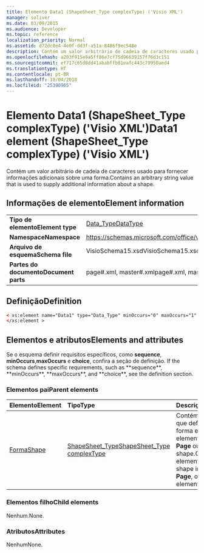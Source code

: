 ```yaml
---
title: Elemento Data1 (ShapeSheet_Type complexType) ('Visio XML')
manager: soliver
ms.date: 03/09/2015
ms.audience: Developer
ms.topic: reference
localization_priority: Normal
ms.assetid: d72dc0e4-4e0f-dd3f-a51a-8486f9ec548e
description: Contém um valor arbitrário de cadeia de caracteres usado para fornecer informações adicionais sobre uma forma.
ms.openlocfilehash: a203f915e9a5ff86e7cf75d96639157f76d3c151
ms.sourcegitcommit: ef717c65d8dd41ababffb01eafc443c79950aed4
ms.translationtype: HT
ms.contentlocale: pt-BR
ms.lasthandoff: 10/04/2018
ms.locfileid: "25390965"
---
```

# <a name="data1-element-shapesheettype-complextype-visio-xml"></a><span data-ttu-id="c4221-103">Elemento Data1 (ShapeSheet_Type complexType) ('Visio XML')</span><span class="sxs-lookup"><span data-stu-id="c4221-103">Data1 element (ShapeSheet_Type complexType) ('Visio XML')</span></span>

<span data-ttu-id="c4221-104">Contém um valor arbitrário de cadeia de caracteres usado para fornecer informações adicionais sobre uma forma.</span><span class="sxs-lookup"><span data-stu-id="c4221-104">Contains an arbitrary string value that is used to supply additional information about a shape.</span></span>
  
## <a name="element-information"></a><span data-ttu-id="c4221-105">Informações de elemento</span><span class="sxs-lookup"><span data-stu-id="c4221-105">Element information</span></span>

|||
|:-----|:-----|
|<span data-ttu-id="c4221-106">**Tipo de elemento**</span><span class="sxs-lookup"><span data-stu-id="c4221-106">**Element type**</span></span> <br/> |[<span data-ttu-id="c4221-107">Data_Type</span><span class="sxs-lookup"><span data-stu-id="c4221-107">DataType</span></span>](data_type-complextypevisio-xml.md) <br/> |
|<span data-ttu-id="c4221-108">**Namespace**</span><span class="sxs-lookup"><span data-stu-id="c4221-108">**Namespace**</span></span> <br/> |https://schemas.microsoft.com/office/visio/2012/main  <br/> |
|<span data-ttu-id="c4221-109">**Arquivo de esquema**</span><span class="sxs-lookup"><span data-stu-id="c4221-109">**Schema file**</span></span> <br/> |<span data-ttu-id="c4221-110">VisioSchema15.xsd</span><span class="sxs-lookup"><span data-stu-id="c4221-110">VisioSchema15.xsd</span></span>  <br/> |
|<span data-ttu-id="c4221-111">**Partes do documento**</span><span class="sxs-lookup"><span data-stu-id="c4221-111">**Document parts**</span></span> <br/> |<span data-ttu-id="c4221-112">page#.xml, master#.xml</span><span class="sxs-lookup"><span data-stu-id="c4221-112">page#.xml, master#.xml</span></span>  <br/> |
   
## <a name="definition"></a><span data-ttu-id="c4221-113">Definição</span><span class="sxs-lookup"><span data-stu-id="c4221-113">Definition</span></span>

```XML
< xs:element name="Data1" type="Data_Type" minOccurs="0" maxOccurs="1" >
</xs:element >
```

## <a name="elements-and-attributes"></a><span data-ttu-id="c4221-114">Elementos e atributos</span><span class="sxs-lookup"><span data-stu-id="c4221-114">Elements and attributes</span></span>

<span data-ttu-id="c4221-115">Se o esquema definir requisitos específicos, como **sequence**, **minOccurs**,**maxOccurs** e **choice**, confira a seção de definição.</span><span class="sxs-lookup"><span data-stu-id="c4221-115">
    If the schema defines specific requirements, such as \*\*sequence\*\*, \*\*minOccurs**,
    \*\*maxOccurs\**, and
    \*\*choice\*\*, see the definition section.
</span></span> 
  
### <a name="parent-elements"></a><span data-ttu-id="c4221-116">Elementos pai</span><span class="sxs-lookup"><span data-stu-id="c4221-116">Parent elements</span></span>

|<span data-ttu-id="c4221-117">**Elemento**</span><span class="sxs-lookup"><span data-stu-id="c4221-117">**Element**</span></span>|<span data-ttu-id="c4221-118">**Tipo**</span><span class="sxs-lookup"><span data-stu-id="c4221-118">**Type**</span></span>|<span data-ttu-id="c4221-119">**Descrição**</span><span class="sxs-lookup"><span data-stu-id="c4221-119">**Description**</span></span>|
|:-----|:-----|:-----|
|[<span data-ttu-id="c4221-120">Forma</span><span class="sxs-lookup"><span data-stu-id="c4221-120">Shape</span></span>](shape-element-shapes_type-complextypevisio-xml.md) <br/> |[<span data-ttu-id="c4221-121">ShapeSheet_Type</span><span class="sxs-lookup"><span data-stu-id="c4221-121">ShapeSheet_Type complexType</span></span>](shapesheet_type-complextypevisio-xml.md) <br/> |<span data-ttu-id="c4221-122">Contém elementos que definem uma forma em um elemento **Master**, **Page** ou group shape.</span><span class="sxs-lookup"><span data-stu-id="c4221-122">Contains elements that define a shape in a **Master**, **Page**, or group shape element.</span></span>  <br/> |
   
### <a name="child-elements"></a><span data-ttu-id="c4221-123">Elementos filho</span><span class="sxs-lookup"><span data-stu-id="c4221-123">Child elements</span></span>

<span data-ttu-id="c4221-124">Nenhum.</span><span class="sxs-lookup"><span data-stu-id="c4221-124">None.</span></span>
  
### <a name="attributes"></a><span data-ttu-id="c4221-125">Atributos</span><span class="sxs-lookup"><span data-stu-id="c4221-125">Attributes</span></span>

<span data-ttu-id="c4221-126">Nenhum</span><span class="sxs-lookup"><span data-stu-id="c4221-126">None.</span></span>
  

